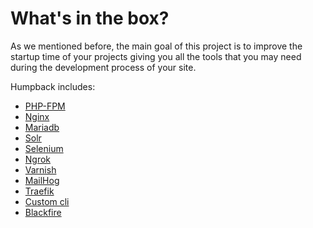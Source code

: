 # What's in the box?

As we mentioned before, the main goal of this project is to improve the startup time of your projects giving you all the tools that you may need during the development process of your site.

Humpback includes:

- [PHP-FPM](../tool-set-details/php-fpm.md)
- [Nginx](../tool-set-details/nginx.md)
- [Mariadb](../tool-set-details/mariadb.md)
- [Solr](../tool-set-details/solr.md)
- [Selenium](../tool-set-details/selenium.md)
- [Ngrok](../tool-set-details/ngrok.md)
- [Varnish](../tool-set-details/varnish.md)
- [MailHog](../tool-set-details/mailhog.md)
- [Traefik](../tool-set-details/traefik.md)
- [Custom cli](../tool-set-details/custom-cli.md)
- [Blackfire](../tool-set-details/blackfire.md)
